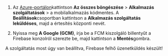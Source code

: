 
1. Az [Azure-portálon](https://portal.azure.com/)kattintson **Az összes böngészése** > **Alkalmazás szolgáltatások** > a mobilalkalmazás kódmentes. A **Beállítások**csoportban kattintson a **Alkalmazás szolgáltatás leküldéses**, majd a értesítés központi nevét.

2. Nyissa meg **A Google (GCM)**, írja be a FCM kiszolgáló billentyűt a Firebase konzolról szerezte be, majd kattintson a **Mentés**gombra.

A szolgáltatás most úgy van beállítva, Firebase felhő üzenetküldés készült!

<!-- URLs. -->

<!-- images -->
